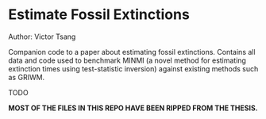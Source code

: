 # Estimate Fossil Extinctions

Author: Victor Tsang

Companion code to a paper about estimating fossil extinctions. Contains all data and code used to benchmark MINMI (a novel method for estimating extinction times using test-statistic inversion) against existing methods such as GRIWM.

TODO

**MOST OF THE FILES IN THIS REPO HAVE BEEN RIPPED FROM THE THESIS.**

